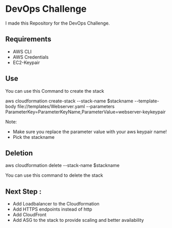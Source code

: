 # DevOps Challenge

I made this Repository for the DevOps Challenge.

## Requirements

- AWS CLI
- AWS Credentials
- EC2-Keypair

## Use

You can use this Command to create the stack

aws cloudformation create-stack --stack-name $stackname --template-body file://templates/Webserver.yaml --parameters ParameterKey=ParameterKeyName,ParameterValue=webserver-keykeypair

Note:
- Make sure you replace the parameter value with your aws keypair name!
- Pick the stackname

## Deletion

aws cloudformation delete  --stack-name $stackname

You can use this command to delete the stack

## Next Step :
- Add Loadbalancer to the Cloudformation
- Add HTTPS endpoints instead of http
- Add CloudFront
- Add ASG to the stack to provide scaling and better availability
